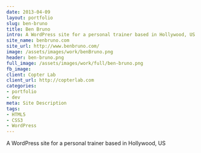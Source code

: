 ```yaml
---
date: 2013-04-09
layout: portfolio
slug: ben-bruno
title: Ben Bruno
intro: A WordPress site for a personal trainer based in Hollywood, US
site_name: benbruno.com
site_url: http://www.benbruno.com/
image: /assets/images/work/benBruno.png
header: ben-bruno.png
full_image: /assets/images/work/full/ben-bruno.png
fb_image: 
client: Copter Lab
client_url: http://copterlab.com
categories:
- portfolio
- dev
meta: Site Description
tags: 
- HTML5
- CSS3
- WordPress
---
```


A WordPress site for a personal trainer based in Hollywood, US